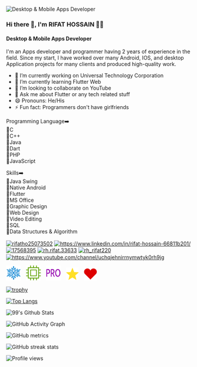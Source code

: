 ![Desktop & Mobile Apps Developer](https://lh3.googleusercontent.com/ebFobEtKfzSQAqlb4eJSC7sBMelErLL6r0bGWCsx2dL9XPRTbayjlhzFLD0r0EZL2xvNkShQnSMHHOGDXrA4MK_UJ6zSfL4OkZ09WsBiisgI9GHu2BCBPonunRRJRnAIekZHVqE8BYNS138h1BhgqD0o34hLduAFTqBkA9TVJsfMgWt2BTSI30TekjColkhRWzYf_3RvpKs2LKcXRhH7fluL9MbFlXVzf5modwKajkvIaUO8qRG2POrQpJJzVSascGparW6dALyG8J1r7IPXWbXUH_2q8GY4PCQYt-vbMx4mHp0o8uu48KC0b6t6C30KgXXzaNTMGtTCmfSsHvxL3JHP8fxK-4jD3UW1mBgCgTnKDGWAWKOz_5L6AIpKXnSXX0Xtpx_O2TQfBomIzfwIVpUfujwQ5wu6gE_su4EWvH01uDlrpZcwSXZkNcBeiEb0-06EqsYw-hnKouuCIxz5u8bWSTNLgzw9Q4ZE4RLQSyhnhtYu0ks81LkomYvyBdbIhkJbFoBTomQhTLLVHxN8szskZu77kPyzg5k0Kti9YQdwZGW9c1ru5XniqIbUSlh85jSgBgCg_PEGxd04kbYNCZBOjV-cq99hjcCND-WFzHUqqYwkevsz3lzTDi2LICI3g_C0BctpRx3WZoT-TsPs2rFw4V8pwAiAhrNwA_V2UXkM46fAk87DilCIRPV2GFxth1tlnM5t6_kvIAap5mK6ZmQ9=w1920-h710-no?authuser=0)

### Hi there 👋, I'm RIFAT HOSSAIN 👨‍💻
#### Desktop & Mobile Apps Developer

I'm an Apps developer and programmer having 2 years of experience in the field. Since my start, I have worked over many Android, IOS, and desktop Application projects for many clients and produced high-quality work.

- 🔭 I’m currently working on Universal Technology Corporation 
- 🌱 I’m currently learning Flutter Web 
- 👯 I’m looking to collaborate on YouTube 
- 💬 Ask me about Flutter or any tech related stuff 
- 😄 Pronouns: He/His 
- ⚡ Fun fact: Programmers don't have girlfriends 


Programming Language➡️
 <br />🔸C
 <br />🔸C++
 <br />🔸Java
 <br />🔸Dart
 <br />🔸PHP
 <br />🔸JavaScript

Skills➡️
 <br />🔸Java Swing
 <br />🔸Native Android
 <br />🔸Flutter
 <br />🔸MS Office
 <br />🔸Graphic Design
 <br />🔸Web Design
 <br />🔸Video Editing
 <br />🔸SQL
 <br />🔸Data Structures & Algorithm



<p align="left">
<a href="https://twitter.com/rifatho25073502" target="blank"><img align="center" src="https://raw.githubusercontent.com/rahuldkjain/github-profile-readme-generator/master/src/images/icons/Social/twitter.svg" alt="rifatho25073502" height="30" width="40" /></a>
<a href="https://linkedin.com/in/https://www.linkedin.com/in/rifat-hossain-66811b201/" target="blank"><img align="center" src="https://raw.githubusercontent.com/rahuldkjain/github-profile-readme-generator/master/src/images/icons/Social/linked-in-alt.svg" alt="https://www.linkedin.com/in/rifat-hossain-66811b201/" height="30" width="40" /></a>
<a href="https://stackoverflow.com/users/17568395" target="blank"><img align="center" src="https://raw.githubusercontent.com/rahuldkjain/github-profile-readme-generator/master/src/images/icons/Social/stack-overflow.svg" alt="17568395" height="30" width="40" /></a>
<a href="https://fb.com/rh.rifat.33633" target="blank"><img align="center" src="https://raw.githubusercontent.com/rahuldkjain/github-profile-readme-generator/master/src/images/icons/Social/facebook.svg" alt="rh.rifat.33633" height="30" width="40" /></a>
<a href="https://instagram.com/rh_rifat220" target="blank"><img align="center" src="https://raw.githubusercontent.com/rahuldkjain/github-profile-readme-generator/master/src/images/icons/Social/instagram.svg" alt="rh_rifat220" height="30" width="40" /></a>
<a href="https://www.youtube.com/c/https://www.youtube.com/channel/uchqjehnirrnymwtyk0rh9jg" target="blank"><img align="center" src="https://raw.githubusercontent.com/rahuldkjain/github-profile-readme-generator/master/src/images/icons/Social/youtube.svg" alt="https://www.youtube.com/channel/uchqjehnirrnymwtyk0rh9jg" height="30" width="40" /></a>
</p>


<a href='https://archiveprogram.github.com/'><img src='https://raw.githubusercontent.com/acervenky/animated-github-badges/master/assets/acbadge.gif' width='40' height='40'></a> <a href='https://docs.github.com/en/developers'><img src='https://raw.githubusercontent.com/acervenky/animated-github-badges/master/assets/devbadge.gif' width='40' height='40'></a> <a href='https://github.com/pricing'><img src='https://raw.githubusercontent.com/acervenky/animated-github-badges/master/assets/pro.gif' width='40' height='40'></a> <a href='https://stars.github.com/'><img src='https://raw.githubusercontent.com/acervenky/animated-github-badges/master/assets/starbadge.gif' width='35' height='35'></a> <a href='https://docs.github.com/en/github/supporting-the-open-source-community-with-github-sponsors'><img src='https://raw.githubusercontent.com/acervenky/animated-github-badges/master/assets/sponsorbadge.gif' width='35' height='35'></a> 


[![trophy](https://github-profile-trophy.vercel.app/?username=rifathossain82)](https://github.com/ryo-ma/github-profile-trophy)

[![Top Langs](https://github-readme-stats.vercel.app/api/top-langs/?username=rifathossain82&layout=compact)](https://github.com/anuraghazra/github-readme-stats)

![99's Github Stats](https://github-readme-stats.vercel.app/api?username=rifathossain82&bg_color=30,e96443,904e95&title_color=fff&text_color=fff)

![GitHub Activity Graph](https://activity-graph.herokuapp.com/graph?username=rifathossain82)  

![GitHub metrics](https://metrics.lecoq.io/rifathossain82)  

![GitHub streak stats](https://github-readme-streak-stats.herokuapp.com/?user=rifathossain82)  

![Profile views](https://gpvc.arturio.dev/rifathossain82)  
